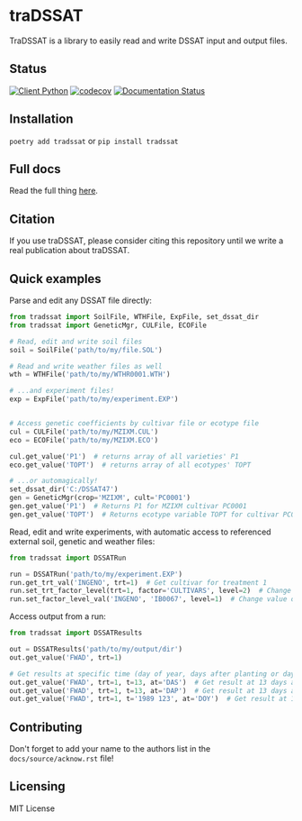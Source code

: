 # traDSSAT
TraDSSAT is a library to easily read and write DSSAT input and output files.

## Status
[![Client Python](https://github.com/julienmalard/traDSSAT/actions/workflows/test.yaml/badge.svg)](https://github.com/julienmalard/traDSSAT/actions/workflows/test.yaml)
[![codecov](https://codecov.io/gh/julienmalard/traDSSAT/branch/master/graph/badge.svg)](https://codecov.io/gh/julienmalard/traDSSAT)
[![Documentation Status](https://readthedocs.org/projects/tradssat/badge/?version=latest)](https://tradssat.readthedocs.io/en/latest/?badge=latest)

## Installation
`poetry add tradssat`
or
`pip install tradssat`

## Full docs
Read the full thing [here](https://tradssat.readthedocs.io/en/latest/).

## Citation
If you use traDSSAT, please consider citing this repository until we write a real publication about traDSSAT.

## Quick examples

Parse and edit any DSSAT file directly:
```python
from tradssat import SoilFile, WTHFile, ExpFile, set_dssat_dir
from tradssat import GeneticMgr, CULFile, ECOFile

# Read, edit and write soil files
soil = SoilFile('path/to/my/file.SOL')

# Read and write weather files as well
wth = WTHFile('path/to/my/WTHR0001.WTH')

# ...and experiment files!
exp = ExpFile('path/to/my/experiment.EXP')


# Access genetic coefficients by cultivar file or ecotype file
cul = CULFile('path/to/my/MZIXM.CUL')
eco = ECOFile('path/to/my/MZIXM.ECO')

cul.get_value('P1')  # returns array of all varieties' P1
eco.get_value('TOPT')  # returns array of all ecotypes' TOPT

# ...or automagically!
set_dssat_dir('C:/DSSAT47')
gen = GeneticMgr(crop='MZIXM', cult='PC0001')
gen.get_value('P1')  # Returns P1 for MZIXM cultivar PC0001
gen.get_value('TOPT')  # Returns ecotype variable TOPT for cultivar PC0001

```

Read, edit and write experiments, with automatic access to referenced
external soil, genetic and weather files:
```python
from tradssat import DSSATRun

run = DSSATRun('path/to/my/experiment.EXP')
run.get_trt_val('INGENO', trt=1)  # Get cultivar for treatment 1
run.set_trt_factor_level(trt=1, factor='CULTIVARS', level=2)  # Change level of treatment factor
run.set_factor_level_val('INGENO', 'IB0067', level=1)  # Change value of a factor level (in this case cultivar type)

```

Access output from a run:
```python
from tradssat import DSSATResults

out = DSSATResults('path/to/my/output/dir')
out.get_value('FWAD', trt=1)

# Get results at specific time (day of year, days after planting or days after start)
out.get_value('FWAD', trt=1, t=13, at='DAS')  # Get result at 13 days after start
out.get_value('FWAD', trt=1, t=13, at='DAP')  # Get result at 13 days after planting
out.get_value('FWAD', trt=1, t='1989 123', at='DOY')  # Get result at 123th day of year 1989

```

## Contributing
Don't forget to add your name to the authors list in the `docs/source/acknow.rst` file!

## Licensing
MIT License
